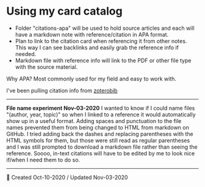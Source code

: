 # Using my card catalog
- Folder "citations-apa" will be used to hold source articles and each will have a markdown note with reference/citation in APA format.
- Plan to link to the citation card when referencing it from other notes. This way I can see backlinks and easily grab the reference info if needed.
- Markdown file with reference info will link to the PDF or other file type with the source material.

Why APA? Most commonly used for my field and easy to work with.

I've been pulling citation info from [zoterobib](https://zbib.org/)

---
**File name experiment Nov-03-2020**
I wanted to know if I could name files "(author, year, topic)" so when I linked to a reference it would automatically show up in a useful format. Adding spaces and punctuation to the file names prevented them from being changed to HTML from markdown on GitHub. I tried adding back the dashes and replacing parentheses with the HTML symbols for them, but those were still read as regular parentheses and I was still prompted to download a markdown file rather than seeing the reference. Soooo, in-text citations will have to be edited by me to look nice if/when I need them to do so.


---


🔔 Created Oct-10-2020 / Updated Nov-03-2020